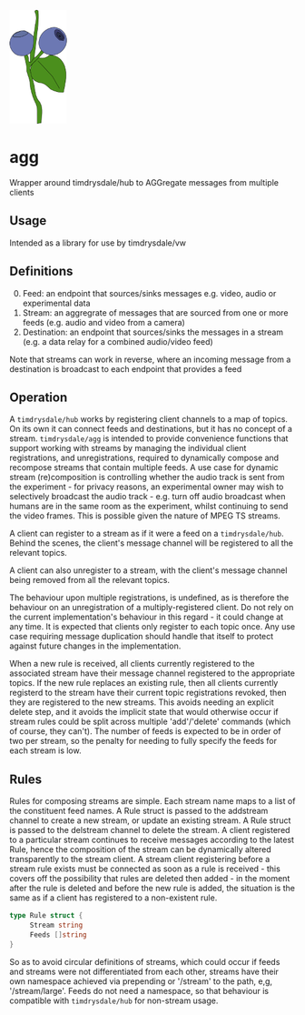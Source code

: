 
![alt text][logo]
# agg
Wrapper around timdrysdale/hub to AGGregate messages from multiple clients


## Usage

Intended as a library for use by timdrysdale/vw


## Definitions

0. Feed: an endpoint that sources/sinks messages e.g. video, audio or experimental data
1. Stream: an aggregrate of messages that are sourced from one or more feeds (e.g. audio and video from a camera)
2. Destination: an endpoint that sources/sinks the messages in a stream (e.g. a data relay for a combined audio/video feed)

Note that streams can work in reverse, where an incoming message from a destination is broadcast to each endpoint that provides a feed

## Operation

A ```timdrysdale/hub``` works by registering client channels to a map of topics. On its own it can connect feeds and destinations, but it has no concept of a stream.  ```timdrysdale/agg``` is intended to provide convenience functions that support working with streams by managing the individual client registrations, and unregistrations, required to dynamically compose and recompose streams that contain multiple feeds. A use case for dynamic stream (re)composition is controlling whether the audio track is sent from the experiment - for privacy reasons, an experimental owner may wish to selectively broadcast the audio track - e.g. turn off audio broadcast when humans are in the same room as the experiment, whilst continuing to send the video frames. This is possible given the nature of MPEG TS streams.

A client can register to a stream as if it were a feed on a ```timdrysdale/hub```. Behind the scenes, the client's message channel will be registered to all the relevant topics.

A client can also unregister to a stream, with the client's message channel being removed from all the relevant topics.

The behaviour upon multiple registrations, is undefined, as is therefore the behaviour on an unregistration of a multiply-registered client. Do not rely on the current implementation's behaviour in this regard - it could change at any time. It is expected that clients only register to each topic once. Any use case requiring message duplication should handle that itself to protect against future changes in the implementation.

When a new rule is received, all clients currently registered to the associated stream have their message channel registered to the appropriate topics.
If the new rule replaces an existing rule, then all clients currently registerd to the stream have their current topic registrations revoked, then they are registered to the new streams. This avoids needing an explicit delete step, and it avoids the implicit state that would otherwise occur if stream rules could be split across multiple 'add'/'delete' commands (which of course, they can't). The number of feeds is expected to be in order of two per stream, so the penalty for needing to fully specify the feeds for each stream is low.

## Rules

Rules for composing streams are simple. Each stream name maps to a list of the constituent feed names. A Rule struct is passed to the addstream channel to create a new stream, or update an existing stream. A Rule struct is passed to the delstream channel to delete the stream. A client registered to a particular stream continues to receive messages according to the latest Rule, hence the composition of the stream can be dynamically altered transparently to the stream client. A stream client registering before a stream rule exists must be connected as soon as a rule is received - this covers off the possibility that rules are deleted then added - in the moment after the rule is deleted and before the new rule is added, the situation is the same as if a client has registered to a non-existent rule.

```go
type Rule struct {
	 Stream string
	 Feeds []string
}
```

So as to avoid circular definitions of streams, which could occur if feeds and streams were not differentiated from each other, streams have their own namespace achieved via prepending or '/stream' to the path, e,g, '/stream/large'. Feeds do not need a namespace, so that behaviour is compatible with ```timdrysdale/hub``` for non-stream usage.



[logo]: ./img/logo.png "AGG logo"